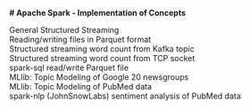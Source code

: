 <b># Apache Spark - Implementation of Concepts</b>

General Structured Streaming</br>
Reading/writing files in Parquet format</br>
Structured streaming word count from Kafka topic</br>
Structured streaming word count from TCP socket</br>
spark-sql read/write Parquet file</br>
MLlib: Topic Modeling of Google 20 newsgroups</br>
MLlib: Topic Modeling of PubMed data</br>
spark-nlp (JohnSnowLabs) sentiment analysis of PubMed data</br>






